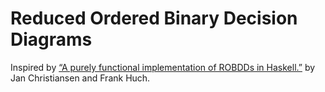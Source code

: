 # Reduced Ordered Binary Decision Diagrams

Inspired by [“A purely functional implementation of ROBDDs in Haskell.”](http://www-ps.informatik.uni-kiel.de/~fhu/PUBLICATIONS/2006/tfp06.pdf) by Jan Christiansen and Frank Huch.
